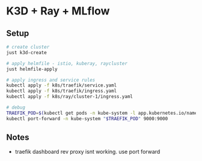 # K3D + Ray + MLflow

## Setup
```bash
# create cluster
just k3d-create

# apply helmfile - istio, kuberay, raycluster
just helmfile-apply

# apply ingress and service rules
kubectl apply -f k8s/traefik/service.yaml
kubectl apply -f k8s/traefik/ingress.yaml
kubectl apply -f k8s/ray/cluster-1/ingress.yaml

# debug
TRAEFIK_POD=$(kubectl get pods -n kube-system -l app.kubernetes.io/name=traefik -o jsonpath='{.items[0].metadata.name}')
kubectl port-forward -n kube-system "$TRAEFIK_POD" 9000:9000
```

## Notes
- traefik dashboard rev proxy isnt working. use port forward
